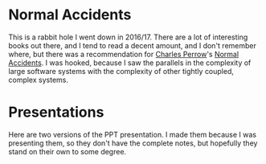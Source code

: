 # Normal Accidents

This is a rabbit hole I went down in 2016/17.  There are a lot of interesting books out there, and I tend to read a decent amount, and I don't remember where, but there was a recommendation for [Charles Perrow](https://en.wikipedia.org/wiki/Charles_Perrow)'s [Normal Accidents](https://en.wikipedia.org/wiki/Normal_Accidents).  I was hooked, because I saw the parallels in the complexity of large software systems with the complexity of other tightly coupled, complex systems.


# Presentations
Here are two versions of the PPT presentation.  I made them because I was presenting them, so they don't have the complete notes, but hopefully they stand on their own to some degree.

